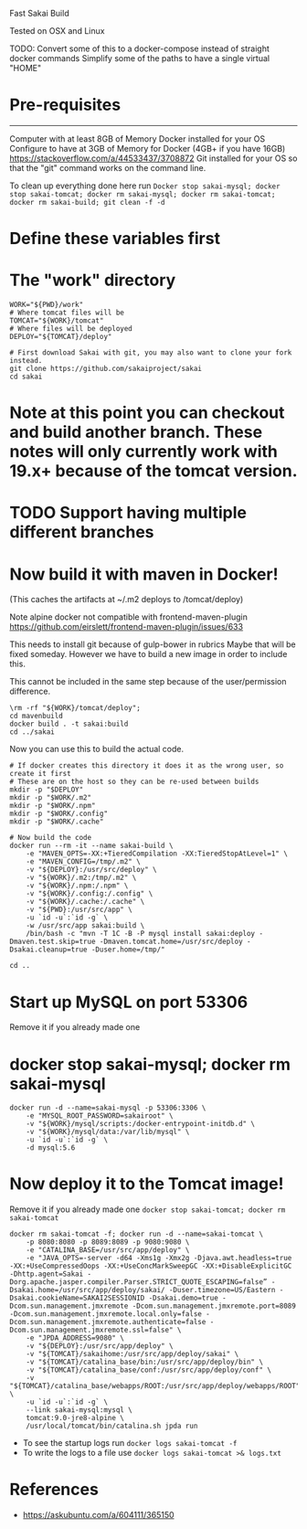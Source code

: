 Fast Sakai Build

Tested on OSX and Linux

TODO: 
  Convert some of this to a docker-compose instead of straight docker commands
  Simplify some of the paths to have a single virtual "HOME"


# Pre-requisites
--------------
Computer with at least 8GB of Memory
Docker installed for your OS
  Configure to have at 3GB of Memory for Docker (4GB+ if you have 16GB)
  https://stackoverflow.com/a/44533437/3708872
Git installed for your OS so that the "git" command works on the command line.

To clean up everything done here run
`Docker stop sakai-mysql; docker stop sakai-tomcat; docker rm sakai-mysql; docker rm sakai-tomcat; docker rm sakai-build; git clean -f -d`

# Define these variables first
# The "work" directory
```
WORK="${PWD}/work"
# Where tomcat files will be
TOMCAT="${WORK}/tomcat"
# Where files will be deployed
DEPLOY="${TOMCAT}/deploy"

# First download Sakai with git, you may also want to clone your fork instead.
git clone https://github.com/sakaiproject/sakai
cd sakai
```

# Note at this point you can checkout and build another branch. These notes will only currently work with 19.x+ because of the tomcat version.
# TODO Support having multiple different branches

# Now build it with maven in Docker! 
(This caches the artifacts at ~/.m2 deploys to /tomcat/deploy)

Note alpine docker not compatible with frontend-maven-plugin 
https://github.com/eirslett/frontend-maven-plugin/issues/633

This needs to install git because of gulp-bower in rubrics
Maybe that will be fixed someday. However we have to build a new image in order to include this.

This cannot be included in the same step because of the user/permission difference.
```
\rm -rf "${WORK}/tomcat/deploy"; 
cd mavenbuild
docker build . -t sakai:build
cd ../sakai
```
Now you can use this to build the actual code.

```
# If docker creates this directory it does it as the wrong user, so create it first
# These are on the host so they can be re-used between builds
mkdir -p "$DEPLOY"
mkdir -p "$WORK/.m2"
mkdir -p "$WORK/.npm"
mkdir -p "$WORK/.config"
mkdir -p "$WORK/.cache"

# Now build the code
docker run --rm -it --name sakai-build \
    -e "MAVEN_OPTS=-XX:+TieredCompilation -XX:TieredStopAtLevel=1" \
    -e "MAVEN_CONFIG=/tmp/.m2" \
    -v "${DEPLOY}:/usr/src/deploy" \
    -v "${WORK}/.m2:/tmp/.m2" \
    -v "${WORK}/.npm:/.npm" \
    -v "${WORK}/.config:/.config" \
    -v "${WORK}/.cache:/.cache" \
    -v "${PWD}:/usr/src/app" \
    -u `id -u`:`id -g` \
    -w /usr/src/app sakai:build \
    /bin/bash -c "mvn -T 1C -B -P mysql install sakai:deploy -Dmaven.test.skip=true -Dmaven.tomcat.home=/usr/src/deploy -Dsakai.cleanup=true -Duser.home=/tmp/" 

cd ..
```

# Start up MySQL on port 53306
Remove it if you already made one
# docker stop sakai-mysql; docker rm sakai-mysql

```
docker run -d --name=sakai-mysql -p 53306:3306 \
    -e "MYSQL_ROOT_PASSWORD=sakairoot" \
    -v "${WORK}/mysql/scripts:/docker-entrypoint-initdb.d" \
    -v "${WORK}/mysql/data:/var/lib/mysql" \
    -u `id -u`:`id -g` \
    -d mysql:5.6
```
# Now deploy it to the Tomcat image!

Remove it if you already made one
`docker stop sakai-tomcat; docker rm sakai-tomcat`
```
docker rm sakai-tomcat -f; docker run -d --name=sakai-tomcat \
    -p 8080:8080 -p 8089:8089 -p 9080:9080 \
    -e "CATALINA_BASE=/usr/src/app/deploy" \
    -e "JAVA_OPTS=-server -d64 -Xms1g -Xmx2g -Djava.awt.headless=true -XX:+UseCompressedOops -XX:+UseConcMarkSweepGC -XX:+DisableExplicitGC -Dhttp.agent=Sakai -Dorg.apache.jasper.compiler.Parser.STRICT_QUOTE_ESCAPING=false” -Dsakai.home=/usr/src/app/deploy/sakai/ -Duser.timezone=US/Eastern -Dsakai.cookieName=SAKAI2SESSIONID -Dsakai.demo=true -Dcom.sun.management.jmxremote -Dcom.sun.management.jmxremote.port=8089 -Dcom.sun.management.jmxremote.local.only=false -Dcom.sun.management.jmxremote.authenticate=false -Dcom.sun.management.jmxremote.ssl=false" \
    -e "JPDA_ADDRESS=9080" \
    -v "${DEPLOY}:/usr/src/app/deploy" \
    -v "${TOMCAT}/sakaihome:/usr/src/app/deploy/sakai" \
    -v "${TOMCAT}/catalina_base/bin:/usr/src/app/deploy/bin" \
    -v "${TOMCAT}/catalina_base/conf:/usr/src/app/deploy/conf" \
    -v "${TOMCAT}/catalina_base/webapps/ROOT:/usr/src/app/deploy/webapps/ROOT" \
    -u `id -u`:`id -g` \
    --link sakai-mysql:mysql \
    tomcat:9.0-jre8-alpine \
    /usr/local/tomcat/bin/catalina.sh jpda run
```
* To see the startup logs run 
`docker logs sakai-tomcat -f`
* To write the logs to a file use
`docker logs sakai-tomcat >& logs.txt`

# References
* https://askubuntu.com/a/604111/365150
